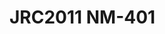 # JRC2011 NM-401
<a name="material" />
<script type="application/ld+json">

  {
    "@context": "https://schema.org/",
    "@type": "ChemicalSubstance",
    "http://purl.org/dc/terms/conformsTo":
      {
        "@type": "CreativeWork",
        "@id": "https://bioschemas.org/profiles/ChemicalSubstance/0.4-RELEASE/"
      },
    "@id": "https://egonw.github.io/nanowiki/nanowiki359.html#material",
    "name": "JRC2011 NM-401",
    "sameAs: "http://127.0.0.1/mediawiki/index.php/Special:URIResolver/JRC2011_NM-2D401"
  }
</script>

